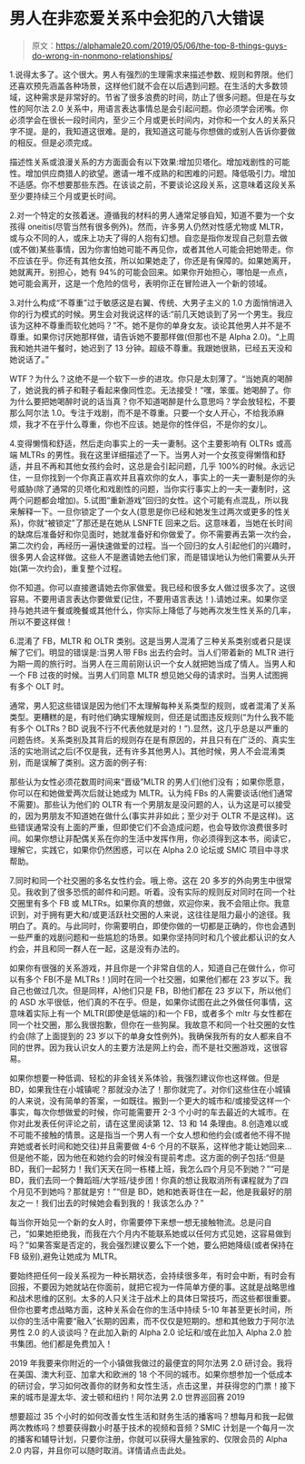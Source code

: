 # 男人在非恋爱关系中会犯的八大错误

> 原文：<https://alphamale20.com/2019/05/06/the-top-8-things-guys-do-wrong-in-nonmono-relationships/>

1.说得太多了。这个很大。男人有强烈的生理需求来描述参数、规则和界限。他们还喜欢预先涵盖各种场景，这样他们就不会在以后遇到问题。在生活的大多数领域，这种需求是非常好的。节省了很多浪费的时间，防止了很多问题。但是在与女性的阿尔法 2.0 关系中，用语言表达事情总是会引起问题。你必须学会闭嘴。你必须学会在很长一段时间内，至少三个月或更长时间内，对你和一个女人的关系只字不提。是的，我知道这很难。是的，我知道这可能与你想做的或别人告诉你要做的相反。但是必须完成。

描述性关系或浪漫关系的方方面面会有以下效果:增加贝塔化。增加戏剧性的可能性。增加供应商猎人的欲望。邀请一堆不成熟的和困难的问题。降低吸引力。增加不适感。你不想要那些东西。在该谈之前，不要谈论这段关系，这意味着这段关系至少要持续三个月或更长时间。

2.对一个特定的女孩着迷。遵循我的材料的男人通常足够自知，知道不要为一个女孩得 oneitis(尽管当然有很多例外)。然而，许多男人仍然对性感尤物或 MLTR，或与众不同的人，或床上功夫了得的人抱有幻想。自恋是指你发现自己刻意去做(或不做)某些事情，因为你害怕她可能不再见你，或者其他人可能会把她带走。你不应该在乎。你还有其他女孩，所以如果她走了，你还是有保障的。如果她离开，她就离开。别担心，她有 94%的可能会回来。如果你开始担心，哪怕是一点点，她可能会离开，这是一个危险的信号，表明你正在冒险进入一个新的领域。

3.对什么构成“不尊重”过于敏感这是右翼、传统、大男子主义的 1.0 方面悄悄进入你的行为模式的时候。男生会对我说这样的话:“前几天她谈到了另一个男生。我应该为这种不尊重而软化她吗？”不。她不是你的单身女友。谈论其他男人并不是不尊重。如果你讨厌她那样做，请告诉她不要那样做(但那也不是 Alpha 2.0)。“上周我和她共进午餐时，她迟到了 13 分钟。超级不尊重。我跟她很熟，已经五天没和她说话了。”

WTF？为什么？这绝不是一个软下一步的进攻。你只是太刻薄了。“当她真的喝醉了，她说我的裤子和鞋子看起来像同性恋。无法接受！”嘿，笨蛋。她喝醉了。你为什么要把她喝醉时说的话当真？你不知道喝醉是什么意思吗？学会放轻松，不要那么阿尔法 1.0。专注于戏剧，而不是不尊重。只要一个女人开心，不给我添麻烦，我才不在乎什么尊重，你也不应该。她是你的性伴侣，不是你的女儿。

4.变得懒惰和舒适，然后走向事实上的一夫一妻制。这个主要影响有 OLTRs 或高端 MLTRs 的男性。我在这里详细描述了一下。当男人对一个女孩变得懒惰和舒适，并且不再和其他女孩约会时，这总是会引起问题，几乎 100%的时候。永远记住，一旦你找到一个你真正喜欢并且喜欢你的女人，事实上的一夫一妻制是你的头号威胁(除了通常的贝塔化和戏剧性的问题，当你实行事实上的一夫一妻制时，这两个问题都会增加)。5.试图“重新游戏”回归的女性。这个可能有点混乱，所以我来解释一下。一旦你锁定了一个女人(意思是你已经和她发生过两次或更多的性关系)，你就“被锁定”了那还是在她从 LSNFTE 回来之后。这意味着，当她在长时间的缺席后准备好和你见面时，她就准备好和你做爱了。你不需要再去第一次约会，第二次约会，再经历一遍快速做爱的过程。当一个回归的女人引起他们的兴趣时，很多男人会这样做。这些人不是邀请她去他们家，而是错误地认为他们需要从头开始(第一次约会)，重复整个过程。

你不知道。你可以直接邀请她去你家做爱。我已经和很多女人做过很多次了。这很容易。不要用语言表达你要做爱(记住，不要用语言表达！).请她过来。如果你坚持与她共进午餐或晚餐或其他什么，你实际上降低了与她再次发生性关系的几率，所以不要这样做！

6.混淆了 FB，MLTR 和 OLTR 类别。这是当男人混淆了三种关系类别或者只是误解了它们。明显的错误是:当男人带 FBs 出去约会时。当人们带着新的 MLTR 进行为期一周的旅行时。当男人在三周前刚认识一个女人就把她当成了情人。当男人和一个 FB 过夜的时候。当男人们同意 MLTR 想见她父母的请求时。当男人试图拥有多个 OLT 时。

通常，男人犯这些错误是因为他们不太理解每种关系类型的规则，或者混淆了关系类型。更糟糕的是，有时他们确实理解规则，但还是试图违反规则(“为什么我不能有多个 OLTRs？BD 说我不行不代表他就是对的！”).显然，这几乎总是以严重的问题告终。关系类别及其背后的规则存在是有原因的，并且只有在广泛的、真实生活的实地测试之后(不仅是我，还有许多其他男人)。其他时候，男人不会混淆类别，而是误解了类别。这方面的例子有:

那些认为女性必须花数周时间来“晋级”MLTR 的男人们(他们没有；如果你愿意，你可以在和她做爱两次后就让她成为 MLTR。认为纯 FBs 的人需要谈话(他们通常不需要)。那些认为他们的 OLTR 有一个男朋友是没问题的人，认为这是可以接受的，因为男朋友不知道她在做什么(事实并非如此；至少对于 OLTR 不是这样)。这些错误通常没有上面的严重，但即使它们不会造成问题，也会导致你浪费很多时间。如果你想让非配偶关系在你的生活中发挥作用，你必须得到这本书，阅读它，理解它，实践它，如果你仍然困惑，可以在 Alpha 2.0 论坛或 SMIC 项目中寻求帮助。

7.同时和同一个社交圈的多名女性约会。哦上帝。这在 20 多岁的外向男生中很常见。我收到了很多恐慌的邮件和问题。听着。没有实际的规则反对同时在同一个社交圈里有多个 FB 或 MLTRs。如果你真的想做，欢迎你来，我不会阻止你。我意识到，对于拥有更大和/或更活跃社交圈的人来说，这往往是阻力最小的途径。我明白了。真的。与此同时，你需要明白，即使你做的一切都是正确的，你也会遇到一些严重的戏剧问题和一些尴尬的场景。如果你坚持同时和几个彼此都认识的女人约会，并且和同一群人在一起，这是没有办法的。

如果你有很强的关系游戏，并且你是一个非常自信的人，知道自己在做什么，你可以有多个 FB(不是 MLTRs！)同时在同一个社交圈，如果他们都在 23 岁以下。我自己也做过几次。但是同样，A)他们只是 FB，B)他们都在 23 岁以下，所以他们的 ASD 水平很低，他们真的不在乎。但是，如果你试图在此之外做任何事情，这意味着实际上有一个 MLTR(即使是低端的)和一个 FB，或者多个 mltr 与女性都在同一个社交圈，那么我很抱歉，但你在一些狗屎。我故意不和同一个社交圈的女性约会(除了上面提到的 23 岁以下的单身女性例外)。我确保我所有的女人都来自不同的世界。因为我认识女人的主要方法是网上约会，而不是社交圈游戏，这很容易。

如果你想要一种低调、轻松的非金钱关系体验，我强烈建议你也这样做。但是 BD，如果我住在小城镇呢？那就没办法了！那你就完了。对你们这些住在小城镇的人来说，没有简单的答案，一如既往。搬到一个更大的城市和/或接受这样一个事实，每次你想做爱的时候，你可能需要开 2-3 个小时的车去最近的大城市。在你对此发表任何评论之前，请在这里阅读第 12、13 和 14 条理由。8.创造难以或不可能不接触的情景。这是指当一个男人有一个女人想和他约会(或者他不得不抛弃她或者长时间和她交往)并且需要做 4-6 个月的不联系，这样他才能让她回来…但是他不能，因为他在和她约会的时候没有提前考虑。这方面的例子包括:“但是 BD，我们一起努力！我们天天在同一栋楼上班，我怎么四个月见不到她？”“可是 BD，我们去同一个舞蹈班/大学班/徒步团！你真的想让我取消所有课程就为了四个月见不到她吗？那就是穷！”“但是 BD，她和她表哥住在一起，他是我最好的朋友之一！我们出去的时候她会看到我的！我该怎么办？”

每当你开始见一个新的女人时，你需要停下来想一想无接触物流。总是问自己，“如果她拒绝我，而我在六个月内不能联系她或以任何方式见她，这容易做到吗？”如果答案是否定的，我会强烈建议要么下一个她，要么把她降级(或者保持在 FB 级别),避免让她成为 MLTR。

要始终把任何一段关系视为一种长期状态，会持续很多年，有时会中断，有时会有回报，不要因为她就站在你面前，就把它视为一件简单方便的事。这就是战略思维和战术思维的区别。太多的人只关注于战术上的具体日常技巧，而这些都很重要。但你也要考虑战略方面，这种关系会在你的生活中持续 5-10 年甚至更长时间，所以你的生活中需要“融入”长期的因素，而不仅仅是短期的。想和其他致力于阿尔法男性 2.0 的人谈谈吗？在此加入新的 Alpha 2.0 论坛和/或在此加入 Alpha 2.0 脸书集团。他们都是免费加入！

2019 年我要来你附近的一个小镇做我做过的最便宜的阿尔法男 2.0 研讨会。我将在美国、澳大利亚、加拿大和欧洲的 18 个不同的城市。如果你想参加一个低成本的研讨会，学习如何改善你的财务和女性生活，点击这里，并获得您的门票！接下来的城市是渥太华、波士顿和纽约！阿尔法男 2.0 世界巡回赛 2019

想要超过 35 个小时的如何改善女性生活和财务生活的播客吗？想每月和我一起做两次教练吗？想要获得数小时基于技术的视频和音频？SMIC 计划是一个每月一次的播客和辅导计划，只要你注册，你就可以获得大量独家的、仅限会员的 Alpha 2.0 内容，并且你可以随时取消。详情请点击此处。